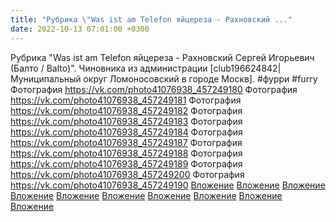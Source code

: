 ```yaml
---
title: "Рубрика \"Was ist am Telefon яйцереза - Рахновский ..."
date: 2022-10-13 07:01:00 +0300
---
```


Рубрика "Was ist am Telefon яйцереза - Рахновский Сергей Игорьевич (Балто / Balto)". Чиновника из администрации [club196624842|Муниципальный округ Ломоносовский в городе Москв].
#фурри #furry
Фотография
<a class="vk-attach" href="https://vk.com/photo41076938_457249180">https://vk.com/photo41076938_457249180</a>
Фотография
<a class="vk-attach" href="https://vk.com/photo41076938_457249181">https://vk.com/photo41076938_457249181</a>
Фотография
<a class="vk-attach" href="https://vk.com/photo41076938_457249182">https://vk.com/photo41076938_457249182</a>
Фотография
<a class="vk-attach" href="https://vk.com/photo41076938_457249183">https://vk.com/photo41076938_457249183</a>
Фотография
<a class="vk-attach" href="https://vk.com/photo41076938_457249184">https://vk.com/photo41076938_457249184</a>
Фотография
<a class="vk-attach" href="https://vk.com/photo41076938_457249187">https://vk.com/photo41076938_457249187</a>
Фотография
<a class="vk-attach" href="https://vk.com/photo41076938_457249188">https://vk.com/photo41076938_457249188</a>
Фотография
<a class="vk-attach" href="https://vk.com/photo41076938_457249189">https://vk.com/photo41076938_457249189</a>
Фотография
<a class="vk-attach" href="https://vk.com/photo41076938_457249200">https://vk.com/photo41076938_457249200</a>
Фотография
<a class="vk-attach" href="https://vk.com/photo41076938_457249190">https://vk.com/photo41076938_457249190</a>
<a class="vk-attach" href="https://vk.com/photo41076938_457249180">Вложение</a>
<a class="vk-attach" href="https://vk.com/photo41076938_457249181">Вложение</a>
<a class="vk-attach" href="https://vk.com/photo41076938_457249182">Вложение</a>
<a class="vk-attach" href="https://vk.com/photo41076938_457249183">Вложение</a>
<a class="vk-attach" href="https://vk.com/photo41076938_457249184">Вложение</a>
<a class="vk-attach" href="https://vk.com/photo41076938_457249187">Вложение</a>
<a class="vk-attach" href="https://vk.com/photo41076938_457249188">Вложение</a>
<a class="vk-attach" href="https://vk.com/photo41076938_457249189">Вложение</a>
<a class="vk-attach" href="https://vk.com/photo41076938_457249200">Вложение</a>
<a class="vk-attach" href="https://vk.com/photo41076938_457249190">Вложение</a>
